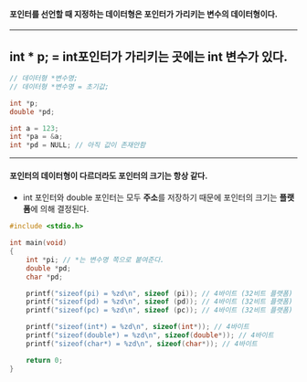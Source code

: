 #### 포인터를 선언할 때  지정하는 데이터형은 포인터가 가리키는 변수의 데이터형이다. ####
____
## int * p; = **int포인터가 가리키는 곳에는 int 변수가 있다**.  ##
```c
// 데이터형 *변수명;
// 데이터형 *변수명 = 초기값;

int *p;
double *pd;

int a = 123;
int *pa = &a;
int *pd = NULL; // 아직 값이 존재안함
```

_____
#### 포인터의 데이터형이 다르더라도 포인터의 크기는 항상 같다. ####

- int 포인터와 double 포인터는 모두 **주소**를 저장하기 때문에 포인터의 크기는 **플랫폼**에 의해 결정된다.
```c
#include <stdio.h>

int main(void)
{
	int *pi; // *는 변수명 쪽으로 붙여준다.
	double *pd;
	char *pd;

	printf("sizeof(pi) = %zd\n", sizeof (pi)); // 4바이트 (32비트 플랫폼)
	printf("sizeof(pd) = %zd\n", sizeof (pd)); // 4바이트 (32비트 플랫폼)
	printf("sizeof(pc) = %zd\n", sizeof (pc)); // 4바이트 (32비트 플랫폼)

	printf("sizeof(int*) = %zd\n", sizeof(int*)); // 4바이트
	printf("sizeof(double*) = %zd\n", sizeof(double*)); // 4바이트
	printf("sizeof(char*) = %zd\n", sizeof(char*)); // 4바이트

	return 0;
}
```